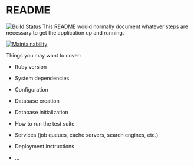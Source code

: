 # README
[![Build Status](https://www.travis-ci.com/nociza/sample169app.svg?branch=master)](https://www.travis-ci.com/nociza/sample169app)
This README would normally document whatever steps are necessary to get the
application up and running.

[![Maintainability](https://api.codeclimate.com/v1/badges/a99a88d28ad37a79dbf6/maintainability)](https://codeclimate.com/github/codeclimate/codeclimate/maintainability)

Things you may want to cover:

* Ruby version

* System dependencies

* Configuration

* Database creation

* Database initialization

* How to run the test suite

* Services (job queues, cache servers, search engines, etc.)

* Deployment instructions

* ...
